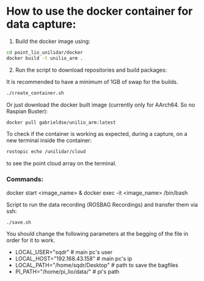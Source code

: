 # How to use the docker container for data capture:

1. Build the docker image using:
```bash
cd point_lio_unilidar/docker
docker build -t unilio_arm .
```
2. Run the script to download repositories and build packages:

It is recommended to have a minimum of 1GB of swap for the builds.
```bash
./create_container.sh
```
 
Or just download the docker built image (currently only for AArch64. So no Raspian Buster):
```bash
docker pull gabrieldse/unilio_arm:latest
```

To check if the container is working as expected, during a capture, on a new terminal inside the container:

```bash
rostopic echo /unilidar/cloud
```
to see the point cloud array on the terminal.


### Commands:

docker start <image_name> & docker exec -it <image_name> /bin/bash

Script to run the data recording (ROSBAG Recordings) and transfer them via ssh:

```bash
./save.sh
```
You should change the following parameters at the begging of the file in order for it to work.

- LOCAL_USER="sqdr" # main pc's user
- LOCAL_HOST="192.168.43.158"  # main pc's ip
- LOCAL_PATH="/home/sqdr/Desktop" # path to save the bagfiles
- PI_PATH="/home/pi_lio/data/" # pi's path
